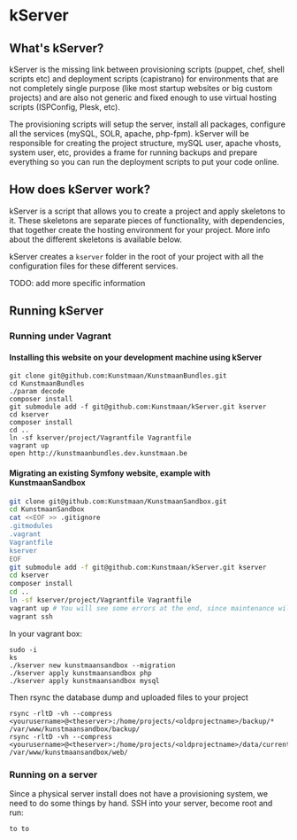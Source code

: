 # kServer

## What's kServer?

kServer is the missing link between provisioning scripts (puppet, chef, shell scripts etc) and deployment scripts
(capistrano) for environments that are not completely single purpose (like most startup websites or big custom projects)
and are also not generic and fixed enough to use virtual hosting scripts (ISPConfig, Plesk, etc).

The provisioning scripts will setup the server, install all packages, configure all the services (mySQL, SOLR, apache,
php-fpm). kServer will be responsible for creating the project structure, mySQL user, apache vhosts, system user, etc,
provides a frame for running backups and prepare everything so you can run the deployment scripts to put your code online.

## How does kServer work?

kServer is a script that allows you to create a project and apply skeletons to it. These skeletons are separate pieces
of functionality, with dependencies, that together create the hosting environment for your project. More info about the
different skeletons is available below.

kServer creates a ```kserver``` folder in the root of your project with all the configuration files for these different
services.

TODO: add more specific information

## Running kServer

### Running under Vagrant

#### Installing this website on your development machine using kServer

```
git clone git@github.com:Kunstmaan/KunstmaanBundles.git
cd KunstmaanBundles
./param decode
composer install
git submodule add -f git@github.com:Kunstmaan/kServer.git kserver
cd kserver
composer install
cd ..
ln -sf kserver/project/Vagrantfile Vagrantfile
vagrant up
open http://kunstmaanbundles.dev.kunstmaan.be
```

#### Migrating an existing Symfony website, example with KunstmaanSandbox

```bash
git clone git@github.com:Kunstmaan/KunstmaanSandbox.git
cd KunstmaanSandbox
cat <<EOF >> .gitignore
.gitmodules
.vagrant
Vagrantfile
kserver
EOF
git submodule add -f git@github.com:Kunstmaan/kServer.git kserver
cd kserver
composer install
cd ..
ln -sf kserver/project/Vagrantfile Vagrantfile
vagrant up # You will see some errors at the end, since maintenance will not work before the creation of the config files
vagrant ssh
```

In your vagrant box:

```
sudo -i
ks
./kserver new kunstmaansandbox --migration
./kserver apply kunstmaansandbox php
./kserver apply kunstmaansandbox mysql
```

Then rsync the database dump and uploaded files to your project

```
rsync -rltD -vh --compress <yourusername>@<theserver>:/home/projects/<oldprojectname>/backup/* /var/www/kunstmaansandbox/backup/
rsync -rltD -vh --compress <yourusername>@<theserver>:/home/projects/<oldprojectname>/data/current/web/uploads /var/www/kunstmaansandbox/web/
```


### Running on a server

Since a physical server install does not have a provisioning system, we need to do some things by hand. SSH into your server, become root and run:

```bash
to to
```
